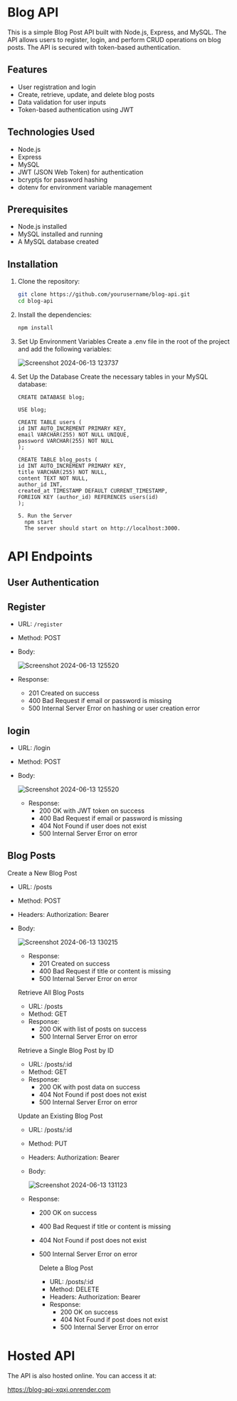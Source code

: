 # Blog API
This is a simple Blog Post API built with Node.js, Express, and MySQL. The API allows users to register, login, and perform CRUD operations on blog posts. The API is secured with token-based authentication.


## Features
- User registration and login
- Create, retrieve, update, and delete blog posts
- Data validation for user inputs
- Token-based authentication using JWT

## Technologies Used
- Node.js
- Express
- MySQL
- JWT (JSON Web Token) for authentication
- bcryptjs for password hashing
- dotenv for environment variable management

## Prerequisites
- Node.js installed
- MySQL installed and running
- A MySQL database created

## Installation
1. Clone the repository:
    ```bash
    git clone https://github.com/yourusername/blog-api.git
    cd blog-api
    ```
2. Install the dependencies:
    ```bash
    npm install
    ```
    
3. Set Up Environment Variables
   Create a .env file in the root of the project and add the following variables:

    ![Screenshot 2024-06-13 123737](https://github.com/Mayank561/Blog_api/assets/108197241/3bf0af33-c771-471c-9f78-0f34dd989a45)

4. Set Up the Database
   Create the necessary tables in your MySQL database:

    ```
    CREATE DATABASE blog;

    USE blog;

    CREATE TABLE users (
    id INT AUTO_INCREMENT PRIMARY KEY,
    email VARCHAR(255) NOT NULL UNIQUE,
    password VARCHAR(255) NOT NULL
    );

    CREATE TABLE blog_posts (
    id INT AUTO_INCREMENT PRIMARY KEY,
    title VARCHAR(255) NOT NULL,
    content TEXT NOT NULL,
    author_id INT,
    created_at TIMESTAMP DEFAULT CURRENT_TIMESTAMP,
    FOREIGN KEY (author_id) REFERENCES users(id)
    );

    5. Run the Server
      npm start
      The server should start on http://localhost:3000.
      ```

# API Endpoints

## User Authentication

## Register
- URL: `/register`
- Method: POST
- Body:
  
    ![Screenshot 2024-06-13 125520](https://github.com/Mayank561/Blog_api/assets/108197241/ebfb702f-043a-468b-91a9-e8e513fc908e)

- Response:
  - 201 Created on success
  - 400 Bad Request if email or password is missing
  - 500 Internal Server Error on hashing or user creation error
 
## login
- URL: /login
- Method: POST
- Body:

    ![Screenshot 2024-06-13 125520](https://github.com/Mayank561/Blog_api/assets/108197241/ebfb702f-043a-468b-91a9-e8e513fc908e)

  - Response:
    - 200 OK with JWT token on success
    - 400 Bad Request if email or password is missing
    - 404 Not Found if user does not exist
    - 500 Internal Server Error on error

## Blog Posts
Create a New Blog Post
  - URL: /posts
  - Method: POST
  - Headers: Authorization: Bearer <token>
  - Body:

      ![Screenshot 2024-06-13 130215](https://github.com/Mayank561/Blog_api/assets/108197241/e8ee5c66-72b0-433a-a4d4-7a6f0466ef3e)

     - Response:
         - 201 Created on success
         - 400 Bad Request if title or content is missing
         - 500 Internal Server Error on error
      

     Retrieve All Blog Posts
      - URL: /posts
      - Method: GET
      - Response:
          - 200 OK with list of posts on success
          - 500 Internal Server Error on error
       
    Retrieve a Single Blog Post by ID
      - URL: /posts/:id
      - Method: GET
      - Response:
          - 200 OK with post data on success
          - 404 Not Found if post does not exist
          - 500 Internal Server Error on error

    Update an Existing Blog Post
      - URL: /posts/:id
      - Method: PUT
      - Headers: Authorization: Bearer <token>
      - Body:
        
         ![Screenshot 2024-06-13 131123](https://github.com/Mayank561/Blog_api/assets/108197241/6cd61498-ff6d-4af5-8277-524a3be425b5)

    - Response:
      - 200 OK on success
      - 400 Bad Request if title or content is missing
      - 404 Not Found if post does not exist
      - 500 Internal Server Error on error


        Delete a Blog Post
          - URL: /posts/:id
          - Method: DELETE
          - Headers: Authorization: Bearer <token>
          - Response:
            - 200 OK on success
            - 404 Not Found if post does not exist
            - 500 Internal Server Error on error
                    



# Hosted API
  The API is also hosted online. You can access it at:

  https://blog-api-xqxj.onrender.com
